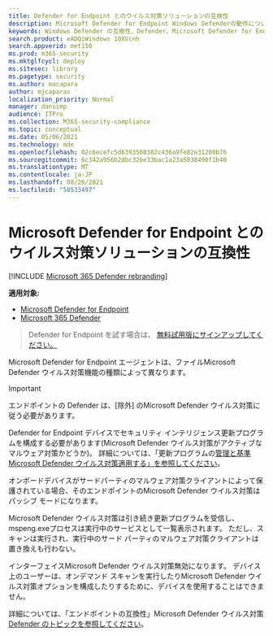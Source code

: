 ```yaml
---
title: Defender for Endpoint とのウイルス対策ソリューションの互換性
description: Microsoft Defender for Endpoint Windows Defenderの動作について説明します。 また、サード パーティ製のマルウェア対策クライアントを使用する場合の Defender for Endpoint の動作について説明します。
keywords: Windows Defender の互換性、Defender、Microsoft Defender for Endpoint、Defender for endpoint、ウイルス対策、mde
search.product: eADQiWindows 10XVcnh
search.appverid: met150
ms.prod: m365-security
ms.mktglfcycl: deploy
ms.sitesec: library
ms.pagetype: security
ms.author: macapara
author: mjcaparas
localization_priority: Normal
manager: dansimp
audience: ITPro
ms.collection: M365-security-compliance
ms.topic: conceptual
ms.date: 05/06/2021
ms.technology: mde
ms.openlocfilehash: 02c6ecefc5d6393508382c436a9fe82e31200b76
ms.sourcegitcommit: 6c342a956b2dbc32be33bac1a23a5038490f1b40
ms.translationtype: MT
ms.contentlocale: ja-JP
ms.lasthandoff: 08/26/2021
ms.locfileid: "58533497"
---
```

# <a name="antivirus-solution-compatibility-with-microsoft-defender-for-endpoint"></a>Microsoft Defender for Endpoint とのウイルス対策ソリューションの互換性

[!INCLUDE [Microsoft 365 Defender rebranding](../../includes/microsoft-defender.md)]

**適用対象:**
- [Microsoft Defender for Endpoint](https://go.microsoft.com/fwlink/p/?linkid=2154037)
- [Microsoft 365 Defender](https://go.microsoft.com/fwlink/?linkid=2118804)

> Defender for Endpoint を試す場合は、 [無料試用版にサインアップしてください。](https://signup.microsoft.com/create-account/signup?products=7f379fee-c4f9-4278-b0a1-e4c8c2fcdf7e&ru=https://aka.ms/MDEp2OpenTrial?ocid=docs-wdatp-defendercompat-abovefoldlink)

Microsoft Defender for Endpoint エージェントは、ファイルMicrosoft Defender ウイルス対策機能の種類によって異なります。

> [!IMPORTANT]
> エンドポイントの Defender は、[除外] のMicrosoft Defender ウイルス対策に従う必要があります。

Defender for Endpoint デバイスでセキュリティ インテリジェンス更新プログラムを構成する必要があります(Microsoft Defender ウイルス対策がアクティブなマルウェア対策かどうか)。 詳細については、「更新プログラムの[管理と基準Microsoft Defender ウイルス対策適用する」を参照してください](manage-updates-baselines-microsoft-defender-antivirus.md)。

オンボードデバイスがサードパーティのマルウェア対策クライアントによって保護されている場合、そのエンドポイントのMicrosoft Defender ウイルス対策はパッシブ モードになります。

Microsoft Defender ウイルス対策は引き続き更新プログラムを受信し、mspeng.exeプロセスは実行中のサービスとして一覧表示されます。  ただし、スキャンは実行され、実行中のサード パーティのマルウェア対策クライアントは置き換えも行わない。

インターフェイスMicrosoft Defender ウイルス対策無効になります。 デバイス上のユーザーは、オンデマンド スキャンを実行したりMicrosoft Defender ウイルス対策オプションを構成したりするために、デバイスを使用することはできません。

詳細については、「エンドポイントの互換性」Microsoft Defender ウイルス対策[Defender のトピックを参照してください](microsoft-defender-antivirus-compatibility.md)。
